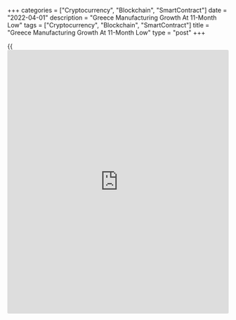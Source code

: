 +++
categories = ["Cryptocurrency", "Blockchain", "SmartContract"]
date = "2022-04-01"
description = "Greece Manufacturing Growth At 11-Month Low"
tags = ["Cryptocurrency", "Blockchain", "SmartContract"]
title = "Greece Manufacturing Growth At 11-Month Low"
type = "post"
+++

{{<iframe id="large-banner" src="https://www.bounty.group/#slide=22.0" width="100%" height="600" scrolling="no" style="border: 0px solid rgb(216, 221, 230); border-radius: 3px;">}}

Greece's manufacturing expanded at the slowest pace in nearly a year in
March due to sluggish growth in output and orders amid weaker demand,
preliminary survey results from S&P Global showed Friday.

The Purchasing Managers' Index, or PMI, for the manufacturing sector
fell to 54.6 from 57.8 in February. A reading above 50 suggests growth
in the sector.  
Costs and selling charges rose at near-record pace as increase in
material costs and fuel bills were exacerbated by the war.  
  
"War in Ukraine, higher costs and reduced disposable incomes led
confidence to drop to a 16-month low," S&P Global economist Sian Jones
said.

"Downward revisions have also been made to our forecasts, with
industrial production now expected to rise by 2.3% in 2022."

For comments and feedback [contact](https://www.playgroundfx.com/contact/): editorial@rtt[news](https://www.letsplayfx.com/blog/forex-news-website/).com

[Economic News][1]

 **What parts of the world are seeing the best (and worst) economic
performances lately? Click[here][2] to check out our [Econ Scorecard][2]
and find out! See up-to-the-moment [ranking](https://www.playgroundfx.com/blog/crypto-exchange-ranking/)s for the best and worst
performers in [GDP][2], [unemployment rate][3], [inflation][4] and much
more.**

   1. www.rtt[news](https://www.letsplayfx.com/blog/forex-news-website/).com/Content/EconomicNews.aspx
   2. www.rtt[news](https://www.letsplayfx.com/blog/forex-news-website/).com/economic-scorecard/world-rank/GDP/highest-performance.aspx
   3. www.rtt[news](https://www.letsplayfx.com/blog/forex-news-website/).com/economic-scorecard/world-rank/unemployment-rate/lowest-performance.aspx
   4. www.rtt[news](https://www.letsplayfx.com/blog/forex-news-website/).com/economic-scorecard/world-rank/CPI/highest-performance.aspx